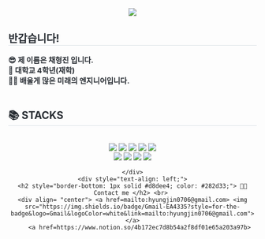<div align= "center">
    <img src="https://capsule-render.vercel.app/api?type=soft&color=0:ceeaed,100:5baee1&height=180&text=Hi%20there,%20i'm%20Hyungjin%20Chae&animation=&fontColor=000000&fontSize=50" />
    </div>
    <div style="text-align: left;"> 
    <h2 style="border-bottom: 1px solid #d8dee4; color: #282d33;"> 반갑습니다! </h2>  
    <div style="font-weight: 700; font-size: 15px; text-align: left; color: #282d33;"> 😎 제 이름은 채형진 입니다.<br></li></li>👻 대학교 4학년(재학) <br></li></li> 🧑‍💻 배울게 많은 미래의 엔지니어입니다.</li></li> </div> <br> </li></li> 
    </div>
    <div style="text-align: left;">
    <h2 style="border-bottom: 1px solid #d8dee4; color: #282d33;"> 📚 STACKS </h2> <br> 
    <div  align= "center"> <img src="https://img.shields.io/badge/Python-3776AB?style=for-the-badge&logo=Python&logoColor=white">
                           <img src="https://img.shields.io/badge/c++-00599C?style=for-the-badge&logo=c%2B%2B&logoColor=white">
                           <img src="https://img.shields.io/badge/css-1572B6?style=for-the-badge&logo=css3&logoColor=white">
                           <img src="https://img.shields.io/badge/html5-E34F26?style=for-the-badge&logo=html5&logoColor=white"> 
                           <img src="https://img.shields.io/badge/javascript-F7DF1E?style=for-the-badge&logo=javascript&logoColor=black">
                           <br>
                           <img src="https://img.shields.io/badge/windows-0078D4?style=for-the-badge&logo=Windows 10&logoColor=white"> 
                           <img src="https://img.shields.io/badge/github-181717?style=for-the-badge&logo=github&logoColor=white"> 
                           <img src="https://img.shields.io/badge/visualstudiocode-007ACC?style=for-the-badge&logo=visualstudiocode&logoColor=white">
                           <img src="https://img.shields.io/badge/amazonaws-232F3E?style=for-the-badge&logo=amazonaws&logoColor=white">
                           <br>
                           <div>
                           
                          
    </div>
    <div style="text-align: left;">
    <h2 style="border-bottom: 1px solid #d8dee4; color: #282d33;"> 🧑‍💻 Contact me </h2> <br> 
    <div align= "center"> <a href=mailto:hyungjin0706@gmail.com> <img src="https://img.shields.io/badge/Gmail-EA4335?style=for-the-badge&logo=Gmail&logoColor=white&link=mailto:hyungjin0706@gmail.com"> </a>
         <a href=https://www.notion.so/4b172ec7d8b54a2f8df01e65a203a97b> 
   </div> 


